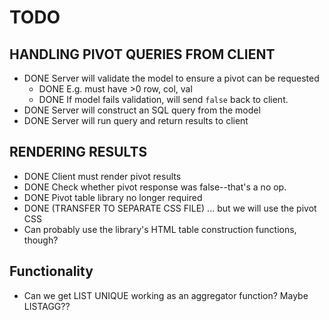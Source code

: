 # TODO

## HANDLING PIVOT QUERIES FROM CLIENT

- DONE Server will validate the model to ensure a pivot can be requested
    - DONE E.g. must have >0 row, col, val
    - DONE If model fails validation, will send `false` back to client.
- DONE Server will construct an SQL query from the model
- DONE Server will run query and return results to client

## RENDERING RESULTS

- DONE Client must render pivot results
- DONE Check whether pivot response was false--that's a no op.
- DONE Pivot table library no longer required
- DONE (TRANSFER TO SEPARATE CSS FILE) ... but we will use the pivot CSS
- Can probably use the library's HTML table construction functions, though?

## Functionality 

- Can we get LIST UNIQUE working as an aggregator function? Maybe LISTAGG??